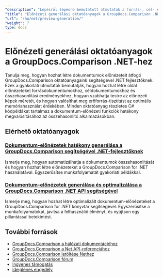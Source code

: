 ```yaml
---
"description": "Lépésről lépésre bemutatott útmutatók a forrás-, cél- és eredménydokumentumok oldalelőnézeteinek létrehozásához a GroupDocs.Comparison for .NET használatával."
"title": "Előnézeti generálási oktatóanyagok a GroupDocs.Comparison .NET-hez"
"url": "/hu/net/preview-generation/"
"weight": 7
type: docs
---
```

# Előnézeti generálási oktatóanyagok a GroupDocs.Comparison .NET-hez

Tanulja meg, hogyan hozhat létre dokumentumok előnézeteit átfogó GroupDocs.Comparison oktatóanyagaink segítségével .NET fejlesztőknek. Ezek a gyakorlati útmutatók bemutatják, hogyan hozhat létre oldal előnézeteket forrásdokumentumokhoz, céldokumentumokhoz és összehasonlítási eredményekhez, hogyan szabhatja testre az előnézeti képek méretét, és hogyan valósíthat meg erőforrás-tisztítást az optimális memóriahasználat érdekében. Minden oktatóanyag részletes C# kódpéldákat tartalmaz a dokumentum-előnézeti funkciók hatékony megvalósításához az összehasonlító alkalmazásokban.

## Elérhető oktatóanyagok

### [Dokumentum-előnézetek hatékony generálása a GroupDocs.Comparison segítségével .NET-fejlesztőknek](./generate-document-previews-groupdocs-comparison-net/)
Ismerje meg, hogyan automatizálhatja a dokumentumok összehasonlítását és hogyan hozhat létre előnézeteket a GroupDocs.Comparison for .NET használatával. Egyszerűsítse munkafolyamatát gyakorlati példákkal.

### [Dokumentum-előnézetek generálása és optimalizálása a GroupDocs.Comparison .NET API segítségével](./optimize-document-previews-groupdocs-comparison-dotnet/)
Ismerje meg, hogyan hozhat létre optimalizált dokumentum-előnézeteket a GroupDocs.Comparison for .NET könyvtár segítségével. Egyszerűsítse a munkafolyamatokat, javítsa a felhasználói élményt, és nyújtson egy pillantással betekintést.

## További források

- [GroupDocs.Comparison a hálózati dokumentációhoz](https://docs.groupdocs.com/comparison/net/)
- [GroupDocs.Comparison a Net API-referenciához](https://reference.groupdocs.com/comparison/net/)
- [GroupDocs.Comparison letöltése Nethez](https://releases.groupdocs.com/comparison/net/)
- [GroupDocs.Comparison fórum](https://forum.groupdocs.com/c/comparison)
- [Ingyenes támogatás](https://forum.groupdocs.com/)
- [Ideiglenes engedély](https://purchase.groupdocs.com/temporary-license/)